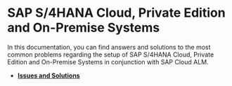 <!-- loiof5309b8c2def44dab24156cca7a1459b -->

# SAP S/4HANA Cloud, Private Edition and On-Premise Systems

In this documentation, you can find answers and solutions to the most common problems regarding the setup of SAP S/4HANA Cloud, Private Edition and On-Premise Systems in conjunction with SAP Cloud ALM.

-   **[Issues and Solutions](issues-and-solutions-f32dc37.md "")**  


